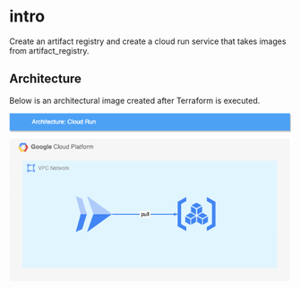 # intro
Create an artifact registry and create a cloud run service that takes images from artifact_registry.
## Architecture
Below is an architectural image created after Terraform is executed.

![alt text](./images/20_cloudrun.drawio.png)